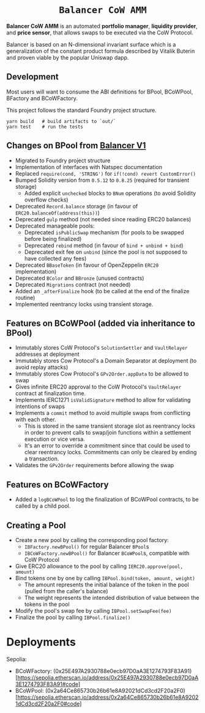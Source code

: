 <h1 align=center><code>Balancer CoW AMM</code></h1>

**Balancer CoW AMM** is an automated **portfolio manager**, **liquidity provider**, and **price sensor**, that allows swaps to be executed via the CoW Protocol.

Balancer is based on an N-dimensional invariant surface which is a generalization of the constant product formula described by Vitalik Buterin and proven viable by the popular Uniswap dapp.

## Development

Most users will want to consume the ABI definitions for BPool, BCoWPool, BFactory and BCoWFactory.

This project follows the standard Foundry project structure. 

```
yarn build   # build artifacts to `out/`
yarn test    # run the tests
```

## Changes on BPool from [Balancer V1](https://github.com/balancer/balancer-core)
- Migrated to Foundry project structure
- Implementation of interfaces with Natspec documentation
- Replaced `require(cond, 'STRING')` for `if(!cond) revert CustomError()`
- Bumped Solidity version from `0.5.12` to `0.8.25` (required for transient storage)
  - Added explicit `unchecked` blocks to `BNum` operations (to avoid Solidity overflow checks)
- Deprecated `Record.balance` storage (in favour of `ERC20.balanceOf(address(this))`)
- Deprecated `gulp` method (not needed since reading ERC20 balances)
- Deprecated manageable pools:
  - Deprecated `isPublicSwap` mechanism (for pools to be swapped before being finalized)
  - Deprecated `rebind` method (in favour of `bind + unbind + bind`)
  - Deprecated exit fee on `unbind` (since the pool is not supposed to have collected any fees)
- Deprecated `BBaseToken` (in favour of OpenZeppelin `ERC20` implementation)
- Deprecated `BColor` and `BBronze` (unused contracts)
- Deprecated `Migrations` contract (not needed)
- Added an `_afterFinalize` hook (to be called at the end of the finalize routine)
- Implemented reentrancy locks using transient storage.

## Features on BCoWPool (added via inheritance to BPool)
- Immutably stores CoW Protocol's `SolutionSettler` and `VaultRelayer` addresses at deployment
- Immutably stores Cow Protocol's a Domain Separator at deployment (to avoid replay attacks)
- Immutably stores Cow Protocol's `GPv2Order.appData` to be allowed to swap
- Gives infinite ERC20 approval to the CoW Protocol's `VaultRelayer` contract at finalization time.
- Implements IERC1271 `isValidSignature` method to allow for validating intentions of swaps
- Implements a `commit` method to avoid multiple swaps from conflicting with each other.
  - This is stored in the same transient storage slot as reentrancy locks in order to prevent calls to swap/join functions within a settlement execution or vice versa.
  - It's an error to override a commitment since that could be used to clear reentrancy locks. Commitments can only be cleared by ending a transaction.
- Validates the `GPv2Order` requirements before allowing the swap

## Features on BCoWFactory
- Added a `logBCoWPool` to log the finalization of BCoWPool contracts, to be called by a child pool.

## Creating a Pool
- Create a new pool by calling the corresponding pool factory:
  - `IBFactory.newBPool()` for regular Balancer `BPool`s
  - `IBCoWFactory.newBPool()` for Balancer `BCoWPool`s, compatible with CoW Protocol
- Give ERC20 allowance to the pool by calling `IERC20.approve(pool, amount)`
- Bind tokens one by one by calling `IBPool.bind(token, amount, weight)`
  - The amount represents the initial balance of the token in the pool (pulled from the caller's balance)
  - The weight represents the intended distribution of value between the tokens in the pool
- Modify the pool's swap fee by calling `IBPool.setSwapFee(fee)`
- Finalize the pool by calling `IBPool.finalize()`

# Deployments
Sepolia:
  - BCoWFactory: (0x25E497A2930788e0ecb97D0aA3E1274793F83A91)[https://sepolia.etherscan.io/address/0x25E497A2930788e0ecb97D0aA3E1274793F83A91#code]
  - BCoWPool: (0x2a64Ce865730b26b61e8A92021dCd3cd2F20a2F0)[https://sepolia.etherscan.io/address/0x2a64Ce865730b26b61e8A92021dCd3cd2F20a2F0#code]